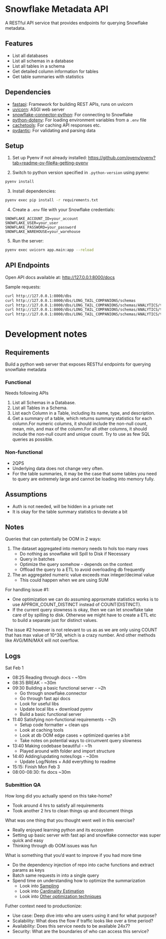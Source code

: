 # Snowflake Metadata API

A RESTful API service that provides endpoints for querying Snowflake metadata.

## Features

- List all databases
- List all schemas in a database
- List all tables in a schema
- Get detailed column information for tables
- Get table summaries with statistics

## Dependencies
- [fastapi](https://fastapi.tiangolo.com/): Framework for building REST APIs, runs on uvicorn
- [uvicorn](https://pypi.org/project/uvicorn/): ASGI web server
- [snowflake-connector-python](https://pypi.org/project/snowflake-connector-python/): For connecting to Snowflake
- [python-dotenv](https://pypi.org/project/python-dotenv/): For loading environment variables from a `.env` file
- [cachetools](https://pypi.org/project/cachetools/): For caching API responses etc.
- [pydantic](https://pydantic-docs.helpmanual.io/): For validating and parsing data

## Setup

1. Set up Pyenv if not already installed: https://github.com/pyenv/pyenv?tab=readme-ov-file#a-getting-pyenv 

2. Switch to python version specified in `.python-version` using pyenv:
```bash
pyenv install
```

3. Install dependencies:
```bash
pyenv exec pip install -r requirements.txt
```

4. Create a `.env` file with your Snowflake credentials:
```
SNOWFLAKE_ACCOUNT_ID=your_account
SNOWFLAKE_USER=your_user
SNOWFLAKE_PASSWORD=your_password
SNOWFLAKE_WAREHOUSE=your_warehouse
```

5. Run the server:
```bash
pyenv exec uvicorn app.main:app --reload
```

## API Endpoints

Open API docs available at: http://127.0.0.1:8000/docs

Sample requests:
```bash
curl http://127.0.0.1:8000/dbs
curl http://127.0.0.1:8000/dbs/LONG_TAIL_COMPANIONS/schemas
curl http://127.0.0.1:8000/dbs/LONG_TAIL_COMPANIONS/schemas/ANALYTICS/tables
curl http://127.0.0.1:8000/dbs/LONG_TAIL_COMPANIONS/schemas/ANALYTICS/tables/DOG_BREED_CHARACTERISTICS/columns
curl http://127.0.0.1:8000/dbs/LONG_TAIL_COMPANIONS/schemas/ANALYTICS/tables/DOG_BREED_CHARACTERISTICS/summary
```

# Development notes

## Requirements

Build a python web server that exposes RESTful endpoints for querying snowflake metadata

### Functional

Needs following APIs
1. List all Schemas in a Database.
2. List all Tables in a Schema.
3. List each Column in a Table, including its name, type, and description.
4. Get a summary of a table, which returns summary statistics for each column.For numeric columns, it should include the non-null count, mean, min, and max of the column.For all other columns, it should include the non-null count and unique count. Try to use as few SQL queries as possible.

### Non-functional

- 2QPS
- Underlying data does not change very often.
- For the table summaries, it may be the case that some tables you need to query are extremely large and cannot be loading into memory fully.

## Assumptions

- Auth is not needed, will be hidden in a private net
- It is okay for the table summary statistics to deviate a bit

## Notes

Queries that can potentially be OOM in 2 ways:
1. The dataset aggregated into memory needs to hols too many rows
    - Do nothing as snowflake will Spill to Disk if Necessary
    - Query in batches
    - Optimize the query somehow - depends on the context
    - Offload the query to a ETL to avoid overloading db frequently
2. The an aggregated numeric value exceeds max integer/decimal value
    - This could happen when we are using SUM

For handling issue #1:
- One optimization we can do assuming approxmate statistics works is to use APPROX_COUNT_DISTINCT instead of COUNT(DISTINCT).
- If the current query slowness is okay, then we can let snowflake take care of by spilling to disk. Otherwse we might have to create a ETL etc to build a separate just for distinct values.

The issue #2 however is not relevant to us as as we are only using COUNT that has max value of 10^38, which is a crazy number. And other methods like AVG/MIN/MAX will not overflow.

## Logs
Sat Feb 1
- 08:25 Reading through docs - ~10m
- 08:35 BREAK - ~30m
- 09:30 Building a basic functional server - ~2h
    - Go through snowflake.connector
    - Go through fast api docs
    - Look for useful libs
    - Update local libs + download pyenv
    - Build a basic functional server
- 11:40 Satisfying non-functional requirements - ~2h
    - Setup code formatter + clean ups
    - Look at caching tools
    - Look at db OOM edge cases + optimized queries a bit
    - Take notes on potential ways to circumvent query slowness
- 13:40 Making codebase beautiful - ~1h
    - Played around with folder and import structure
- 14:40 Adding/updating notes/logs - ~30m
    - Update Log/Notes + Add everything to readme
- 15:15: Finish
Mon Feb 3
- 08:00-08:30: fix docs ~30m

### Submittion QA
How long did you actually spend on this take-home?
- Took around 4 hrs to satisfy all requirements
- Took another 2 hrs to clean things up and document things

What was one thing that you thought went well in this exercise?
- Really enjoyed learning python and its ecosystem
- Setting up basic server with fast api and snowflake connector was super quick and easy
- Thinking through db OOM issues was fun

What is something that you’d want to improve if you had more time
- Do the dependency injection of repo into cache functions and extract params as keys
- Batch same requests in into a single query
- Spend time on understanding how to optimize the summarization
    - Look into [Sampling](https://docs.snowflake.com/en/sql-reference/constructs/sample)
    - Look into [Cardinality Estimation](https://docs.snowflake.com/en/user-guide/querying-approximate-cardinality)
    - Look into [Other optimization techniques](https://select.dev/posts/snowflake-query-optimization)

Futher context need to productionize:
- Use case: Deep dive into who are users using it and for what purpose?
- Scalability: What does the flow if traffic looks like over a time period?
- Availability: Does this service needs to be available 24x7?
- Security: What are the boundaries of who can access this service?

